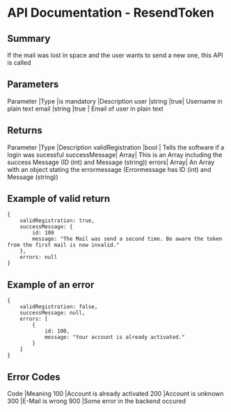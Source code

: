 # API Documentation - ResendToken

## Summary

If the mail was lost in space and the user wants to send a new one, this API is called

## Parameters

Parameter |Type |is mandatory |Description
user |string |true| Username in plain text
email |string |true | Email of user in plain text

## Returns

Parameter |Type |Description
validRegistration |bool | Tells the software if a login was sucessful
successMessage| Array| This is an Array including the success Message (ID (int) and Message (string))
errors| Array| An Array with an object stating the errormessage (Errormessage has ID (int) and Message (string))

## Example of valid return

```
{
    validRegistration: true,
    successMessage: {
        id: 100
        message: "The Mail was send a second time. Be aware the token from the first mail is now invalid."
    },
    errors: null
}
```

## Example of an error

```
{
    validRegistration: false,
    successMessage: null,
    errors: [
        {
            id: 100,
            message: "Your account is already activated."
        }
    ]
}
```

## Error Codes

Code |Meaning
100 |Account is already activated
200 |Account is unknown
300 |E-Mail is wrong
900 |Some error in the backend occured
